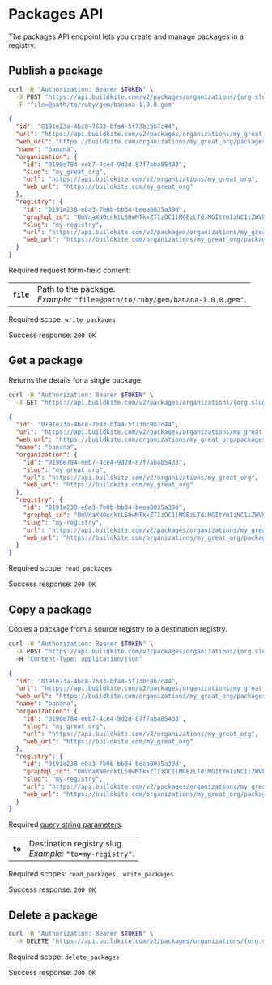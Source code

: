 # Packages API

The packages API endpoint lets you create and manage packages in a registry.

## Publish a package

```bash
curl -H "Authorization: Bearer $TOKEN" \
  -X POST "https://api.buildkite.com/v2/packages/organizations/{org.slug}/registries/{registry.slug}/packages" \
  -F 'file=@path/to/ruby/gem/banana-1.0.0.gem'
```

```json
{
  "id": "0191e23a-4bc8-7683-bfa4-5f73bc9b7c44",
  "url": "https://api.buildkite.com/v2/packages/organizations/my_great_org/registries/my-registry/packages/0191e23a-4bc8-7683-bfa4-5f73bc9b7c44",
  "web_url": "https://buildkite.com/organizations/my_great_org/packages/registries/my-registry/packages/0191e23a-4bc8-7683-bfa4-5f73bc9b7c44",
  "name": "banana",
  "organization": {
    "id": "0190e784-eeb7-4ce4-9d2d-87f7aba85433",
    "slug": "my_great_org",
    "url": "https://api.buildkite.com/v2/organizations/my_great_org",
    "web_url": "https://buildkite.com/my_great_org"
  },
  "registry": {
    "id": "0191e238-e0a3-7b0b-bb34-beea0035a39d",
    "graphql_id": "UmVnaXN0cnktLS0wMTkxZTIzOC1lMGEzLTdiMGItYmIzNC1iZWVhMDAzNWEzOWQ=",
    "slug": "my-registry",
    "url": "https://api.buildkite.com/v2/packages/organizations/my_great_org/registries/my-registry",
    "web_url": "https://buildkite.com/organizations/my_great_org/packages/registries/my-registry"
  }
}
```

Required request form-field content:

<table class="responsive-table">
<tbody>
  <tr><th><code>file</code></th><td>Path to the package.<br><em>Example:</em> <code>"file=@path/to/ruby/gem/banana-1.0.0.gem"</code>.</td></tr>
</tbody>
</table>

Required scope: `write_packages`

Success response: `200 OK`

## Get a package

Returns the details for a single package.

```bash
curl -H "Authorization: Bearer $TOKEN" \
  -X GET "https://api.buildkite.com/v2/packages/organizations/{org.slug}/registries/{registry.slug}/packages/{id}"
```

```json
{
  "id": "0191e23a-4bc8-7683-bfa4-5f73bc9b7c44",
  "url": "https://api.buildkite.com/v2/packages/organizations/my_great_org/registries/my-registry/packages/0191e23a-4bc8-7683-bfa4-5f73bc9b7c44",
  "web_url": "https://buildkite.com/organizations/my_great_org/packages/registries/my-registry/packages/0191e23a-4bc8-7683-bfa4-5f73bc9b7c44",
  "name": "banana",
  "organization": {
    "id": "0190e784-eeb7-4ce4-9d2d-87f7aba85433",
    "slug": "my_great_org",
    "url": "https://api.buildkite.com/v2/organizations/my_great_org",
    "web_url": "https://buildkite.com/my_great_org"
  },
  "registry": {
    "id": "0191e238-e0a3-7b0b-bb34-beea0035a39d",
    "graphql_id": "UmVnaXN0cnktLS0wMTkxZTIzOC1lMGEzLTdiMGItYmIzNC1iZWVhMDAzNWEzOWQ=",
    "slug": "my-registry",
    "url": "https://api.buildkite.com/v2/packages/organizations/my_great_org/registries/my-registry",
    "web_url": "https://buildkite.com/organizations/my_great_org/packages/registries/my-registry"
  }
}
```

Required scope: `read_packages`

Success response: `200 OK`

## Copy a package

Copies a package from a source registry to a destination registry.

```bash
curl -H "Authorization: Bearer $TOKEN" \
  -X POST "https://api.buildkite.com/v2/packages/organizations/{org.slug}/registries/{source_registry.slug}/packages/{package.id}/copy?to={destination_registry.slug}"
  -H "Content-Type: application/json"
```

```json
{
  "id": "0191e23a-4bc8-7683-bfa4-5f73bc9b7c44",
  "url": "https://api.buildkite.com/v2/packages/organizations/my_great_org/registries/my-registry/packages/0191e23a-4bc8-7683-bfa4-5f73bc9b7c44",
  "web_url": "https://buildkite.com/organizations/my_great_org/packages/registries/my-registry/packages/0191e23a-4bc8-7683-bfa4-5f73bc9b7c44",
  "name": "banana",
  "organization": {
    "id": "0190e784-eeb7-4ce4-9d2d-87f7aba85433",
    "slug": "my_great_org",
    "url": "https://api.buildkite.com/v2/organizations/my_great_org",
    "web_url": "https://buildkite.com/my_great_org"
  },
  "registry": {
    "id": "0191e238-e0a3-7b0b-bb34-beea0035a39d",
    "graphql_id": "UmVnaXN0cnktLS0wMTkxZTIzOC1lMGEzLTdiMGItYmIzNC1iZWVhMDAzNWEzOWQ=",
    "slug": "my-registry",
    "url": "https://api.buildkite.com/v2/packages/organizations/my_great_org/registries/my-registry",
    "web_url": "https://buildkite.com/organizations/my_great_org/packages/registries/my-registry"
  }
}
```

Required [query string parameters](/docs/api#query-string-parameters):

<table class="responsive-table">
<tbody>
  <tr><th><code>to</code></th><td>Destination registry slug.<br><em>Example:</em> <code>"to=my-registry"</code>.</td></tr>
</tbody>
</table>

Required scopes: `read_packages, write_packages`

Success response: `200 OK`

## Delete a package

```bash
curl -H "Authorization: Bearer $TOKEN" \
  -X DELETE "https://api.buildkite.com/v2/packages/organizations/{org.slug}/registries/{registry.slug}/packages/{id}"
```

Required scope: `delete_packages`

Success response: `200 OK`
